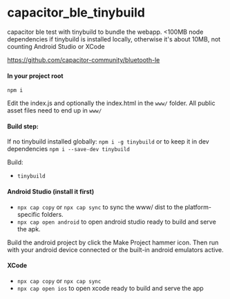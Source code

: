 # capacitor_ble_tinybuild
 capacitor ble test with tinybuild to bundle the webapp. <100MB node dependencies if tinybuild is installed locally, otherwise it's about 10MB, not counting Android Studio or XCode
 
https://github.com/capacitor-community/bluetooth-le

#### In your project root
`npm i`

Edit the index.js and optionally the index.html in the `www/` folder. All public asset files need to end up in `www/`


#### Build step: 
If no tinybuild installed globally: `npm i -g tinybuild` or to keep it in dev dependencies `npm i --save-dev tinybuild`

Build:
- `tinybuild`

#### Android Studio (install it first)
- `npx cap copy` or `npx cap sync` to sync the www/ dist to the platform-specific folders.
- `npx cap open android` to open android studio ready to build and serve the apk.

Build the android project by click the Make Project hammer icon. Then run with your android device connected or the built-in android emulators active.


#### XCode
- `npx cap copy` or `npx cap sync`
- `npx cap open ios` to open xcode ready to build and serve the app
